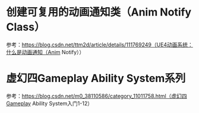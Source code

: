 # 创建可复用的动画通知类（Anim Notify Class）

参考：https://blog.csdn.net/ttm2d/article/details/111769249（UE4动画系统：什么是动画通知（Anim Notify））



# 虚幻四Gameplay Ability System系列

参考：https://blog.csdn.net/m0_38110586/category_11011758.html（虚幻四Gameplay Ability System入门1-12）

